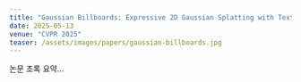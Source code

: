 ```yaml
---
title: "Gaussian Billboards: Expressive 2D Gaussian Splatting with Textures"
date: 2025-05-13
venue: "CVPR 2025"
teaser: /assets/images/papers/gaussian-billboards.jpg
---
```

논문 초록 요약…
